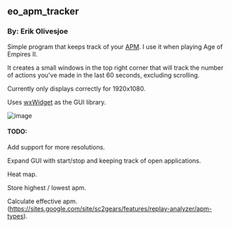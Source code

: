 ## eo_apm_tracker
### By: Erik Olivesjoe

Simple program that keeps track of your [APM](https://en.wikipedia.org/wiki/Actions_per_minute). I use it when playing Age of Empires II.

It creates a small windows in the top right corner that will track the number of actions you've made in the last 60 seconds, excluding scrolling.

Currently only displays correctly for 1920x1080.

Uses [wxWidget](https://www.wxwidgets.org/) as the GUI library.

![image](https://user-images.githubusercontent.com/53548129/191281034-879ed948-1731-47b0-830a-1255291d4502.png)


#### TODO:

  Add support for more resolutions.
  
  Expand GUI with start/stop and keeping track of open applications.

  Heat map.

  Store highest / lowest apm.

  Calculate effective apm. (https://sites.google.com/site/sc2gears/features/replay-analyzer/apm-types).

